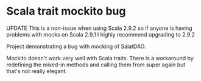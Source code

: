 Scala trait mockito bug
==============

UPDATE
This is a non-issue when using Scala 2.9.2 so if anyone is having problems with mocks on Scala 2.9.1 I highly recommend upgrading to 2.9.2

Project demonstrating a bug with mocking of SalatDAO.

Mockito doesn't work very well with Scala traits. There is a workaround by redefining the mixed-in methods and calling them from super again but that's not really elegant.